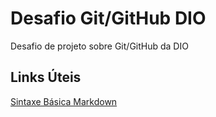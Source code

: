 # Desafio Git/GitHub DIO
Desafio de projeto sobre Git/GitHub da DIO


## Links Úteis
[Sintaxe Básica Markdown](https://www.markdownguide.org/basic-syntax/)
